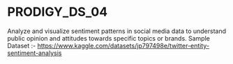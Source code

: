 # PRODIGY_DS_04
Analyze and visualize sentiment patterns in social media data to understand public opinion and attitudes towards specific topics or brands.
Sample Dataset :- https://www.kaggle.com/datasets/jp797498e/twitter-entity-sentiment-analysis
